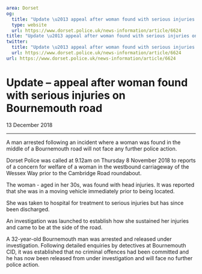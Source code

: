 ```yaml
area: Dorset
og:
  title: "Update \u2013 appeal after woman found with serious injuries on Bournemouth road"
  type: website
  url: https://www.dorset.police.uk/news-information/article/6624
title: "Update \u2013 appeal after woman found with serious injuries on Bournemouth road |"
twitter:
  title: "Update \u2013 appeal after woman found with serious injuries on Bournemouth road"
  url: https://www.dorset.police.uk/news-information/article/6624
url: https://www.dorset.police.uk/news-information/article/6624
```

# Update – appeal after woman found with serious injuries on Bournemouth road

13 December 2018

* * *

A man arrested following an incident where a woman was found in the middle of a Bournemouth road will not face any further police action.

Dorset Police was called at 9.12am on Thursday 8 November 2018 to reports of a concern for welfare of a woman in the westbound carriageway of the Wessex Way prior to the Cambridge Road roundabout.

The woman - aged in her 30s, was found with head injuries. It was reported that she was in a moving vehicle immediately prior to being located.

She was taken to hospital for treatment to serious injuries but has since been discharged.

An investigation was launched to establish how she sustained her injuries and came to be at the side of the road.

A 32-year-old Bournemouth man was arrested and released under investigation. Following detailed enquiries by detectives at Bournemouth CID, it was established that no criminal offences had been committed and he has now been released from under investigation and will face no further police action.

